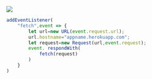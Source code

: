﻿[![](https://www.herokucdn.com/deploy/button.png)](https://heroku.com/deploy?template=https://github.com/ayunmk/tfscbj--0211.git)

```js
addEventListener(
    "fetch",event => {
        let url=new URL(event.request.url);
        url.hostname="appname.herokuapp.com";
        let request=new Request(url,event.request);
        event. respondWith(
            fetch(request)
        )
    }
)
```